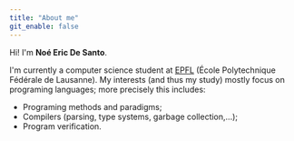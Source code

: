 ```yaml
---
title: "About me"
git_enable: false
---
```


Hi! I'm **Noé Eric De Santo**.

I'm currently a computer science student at [EPFL](https://www.epfl.ch/schools/ic/) (École Polytechnique Fédérale de Lausanne).
My interests (and thus my study) mostly focus on programing languages; more precisely this includes:
- Programing methods and paradigms;
- Compilers (parsing, type systems, garbage collection,...);
- Program verification.